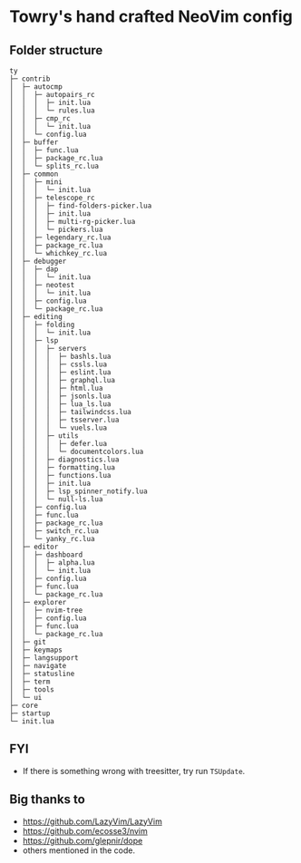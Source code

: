 # Towry's hand crafted NeoVim config

## Folder structure

```tree
ty
├─ contrib
│  ├─ autocmp
│  │  ├─ autopairs_rc
│  │  │  ├─ init.lua
│  │  │  └─ rules.lua
│  │  ├─ cmp_rc
│  │  │  └─ init.lua
│  │  └─ config.lua
│  ├─ buffer
│  │  ├─ func.lua
│  │  ├─ package_rc.lua
│  │  └─ splits_rc.lua
│  ├─ common
│  │  ├─ mini
│  │  │  └─ init.lua
│  │  ├─ telescope_rc
│  │  │  ├─ find-folders-picker.lua
│  │  │  ├─ init.lua
│  │  │  ├─ multi-rg-picker.lua
│  │  │  └─ pickers.lua
│  │  ├─ legendary_rc.lua
│  │  ├─ package_rc.lua
│  │  └─ whichkey_rc.lua
│  ├─ debugger
│  │  ├─ dap
│  │  │  └─ init.lua
│  │  ├─ neotest
│  │  │  └─ init.lua
│  │  ├─ config.lua
│  │  └─ package_rc.lua
│  ├─ editing
│  │  ├─ folding
│  │  │  └─ init.lua
│  │  ├─ lsp
│  │  │  ├─ servers
│  │  │  │  ├─ bashls.lua
│  │  │  │  ├─ cssls.lua
│  │  │  │  ├─ eslint.lua
│  │  │  │  ├─ graphql.lua
│  │  │  │  ├─ html.lua
│  │  │  │  ├─ jsonls.lua
│  │  │  │  ├─ lua_ls.lua
│  │  │  │  ├─ tailwindcss.lua
│  │  │  │  ├─ tsserver.lua
│  │  │  │  └─ vuels.lua
│  │  │  ├─ utils
│  │  │  │  ├─ defer.lua
│  │  │  │  └─ documentcolors.lua
│  │  │  ├─ diagnostics.lua
│  │  │  ├─ formatting.lua
│  │  │  ├─ functions.lua
│  │  │  ├─ init.lua
│  │  │  ├─ lsp_spinner_notify.lua
│  │  │  └─ null-ls.lua
│  │  ├─ config.lua
│  │  ├─ func.lua
│  │  ├─ package_rc.lua
│  │  ├─ switch_rc.lua
│  │  └─ yanky_rc.lua
│  ├─ editor
│  │  ├─ dashboard
│  │  │  ├─ alpha.lua
│  │  │  └─ init.lua
│  │  ├─ config.lua
│  │  ├─ func.lua
│  │  └─ package_rc.lua
│  ├─ explorer
│  │  ├─ nvim-tree
│  │  ├─ config.lua
│  │  ├─ func.lua
│  │  └─ package_rc.lua
│  ├─ git
│  ├─ keymaps
│  ├─ langsupport
│  ├─ navigate
│  ├─ statusline
│  ├─ term
│  ├─ tools
│  └─ ui
├─ core
├─ startup
└─ init.lua
```

## FYI

- If there is something wrong with treesitter, try run `TSUpdate`.

## Big thanks to

- https://github.com/LazyVim/LazyVim
- https://github.com/ecosse3/nvim
- https://github.com/glepnir/dope
- others mentioned in the code.

```

```
